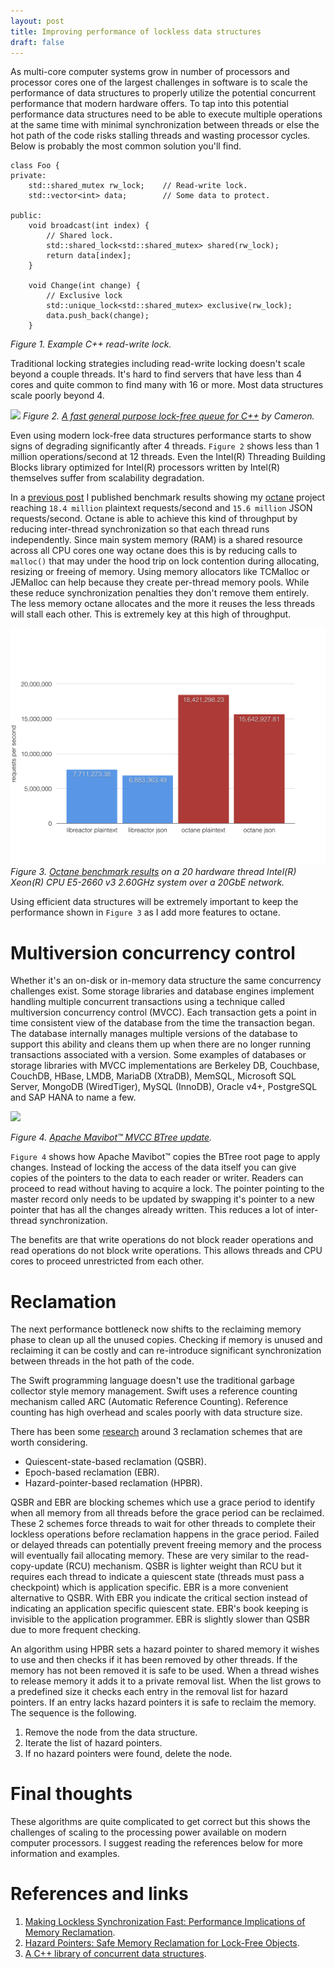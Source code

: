 ```yaml
---
layout: post
title: Improving performance of lockless data structures
draft: false
---
```


As multi-core computer systems grow in number of processors and processor cores one of the largest challenges in software is to scale the performance of data structures to properly utilize the potential concurrent performance that modern hardware offers. To tap into this potential performance data structures need to be able to execute multiple operations at the same time with minimal synchronization between threads or else the hot path of the code risks stalling threads and wasting processor cycles. Below is probably the most common solution you'll find.

```
class Foo {
private:
    std::shared_mutex rw_lock;    // Read-write lock.
    std::vector<int> data;        // Some data to protect.

public:
    void broadcast(int index) {
        // Shared lock.
        std::shared_lock<std::shared_mutex> shared(rw_lock);
        return data[index];
    }

    void Change(int change) {
        // Exclusive lock
        std::unique_lock<std::shared_mutex> exclusive(rw_lock);
        data.push_back(change);
    }

```
_Figure 1. Example C++ read-write lock._

Traditional locking strategies including read-write locking doesn't scale beyond a couple threads. It's hard to find servers that have less than 4 cores and quite common to find many with 16 or more. Most data structures scale poorly beyond 4.

<a target="_blank" href="http://moodycamel.com/blog/2014/heavy32.png"><img src="http://moodycamel.com/blog/2014/heavy32.png"/></a>
_Figure 2. <a target="_blank" href="http://moodycamel.com/blog/2014/a-fast-general-purpose-lock-free-queue-for-c++">A fast general purpose lock-free queue for C++</a> by Cameron._

Even using modern lock-free data structures performance starts to show signs of degrading significantly after 4 threads. `Figure 2` shows less than 1 million operations/second at 12 threads. Even the Intel(R) Threading Building Blocks library optimized for Intel(R) processors written by Intel(R) themselves suffer from scalability degradation.

In a [previous post](http://simongui.github.io/2016/12/30/octane-json-benchmarks.html) I published benchmark results showing my [octane](https://github.com/simongui/octane) project reaching `18.4 million` plaintext requests/second and `15.6 million` JSON requests/second. Octane is able to achieve this kind of throughput by reducing inter-thread synchronization so that each thread runs independently. Since main system memory (RAM) is a shared resource across all CPU cores one way octane does this is by reducing calls to `malloc()` that may under the hood trip on lock contention during allocating, resizing or freeing of memory. Using memory allocators like TCMalloc or JEMalloc can help because they create per-thread memory pools. While these reduce synchronization penalties they don't remove them entirely. The less memory octane allocates and the more it reuses the less threads will stall each other. This is extremely key at this high of throughput.

<a target="_blank" href="/images/2016-12-30-throughput.png"><img src="/images/2016-12-30-throughput.png"/></a>
_Figure 3. [Octane benchmark results](/2016/12/30/octane-json-benchmarks.html) on a 20 hardware thread Intel(R) Xeon(R) CPU E5-2660 v3 2.60GHz system over a 20GbE network._

Using efficient data structures will be extremely important to keep the performance shown in `Figure 3` as I add more features to octane.

# Multiversion concurrency control
Whether it's an on-disk or in-memory data structure the same concurrency challenges exist. Some storage libraries and database engines implement handling multiple concurrent transactions using a technique called multiversion concurrency control (MVCC). Each transaction gets a point in time consistent view of the database from the time the transaction began. The database internally manages multiple versions of the database to support this ability and cleans them up when there are no longer running transactions associated with a version. Some examples of databases or storage libraries with MVCC implementations are Berkeley DB, Couchbase, CouchDB, HBase, LMDB, MariaDB (XtraDB), MemSQL, Microsoft SQL Server, MongoDB (WiredTiger), MySQL (InnoDB), Oracle v4+, PostgreSQL and SAP HANA to name a few.

<a target="_blank" href="http://directory.apache.org/mavibot/user-guide/images/r3tor4.gif"><img src="http://directory.apache.org/mavibot/user-guide/images/r3tor4.gif"/></a>

_Figure 4. <a target="_blank" href="http://directory.apache.org/mavibot/user-guide/2.1-mvcc-btree.html">Apache Mavibot™ MVCC BTree update</a>._

`Figure 4` shows how Apache Mavibot™ copies the BTree root page to apply changes. Instead of locking the access of the data itself you can give copies of the pointers to the data to each reader or writer. Readers can proceed to read without having to acquire a lock. The pointer pointing to the master record only needs to be updated by swapping it's pointer to a new pointer that has all the changes already written. This reduces a lot of inter-thread synchronization.

The benefits are that write operations do not block reader operations and read operations do not block write operations. This allows threads and CPU cores to proceed unrestricted from each other.

# Reclamation
The next performance bottleneck now shifts to the reclaiming memory phase to clean up all the unused copies. Checking if memory is unused and reclaiming it can be costly and can re-introduce significant synchronization between threads in the hot path of the code.

The Swift programming language doesn't use the traditional garbage collector style memory management. Swift uses a reference counting mechanism called ARC (Automatic Reference Counting). Reference counting has high overhead and scales poorly with data structure size.

There has been some [research](http://www.rdrop.com/users/paulmck/RCU/hart_ipdps06.pdf) around 3 reclamation schemes that are worth considering.
* Quiescent-state-based reclamation (QSBR).
* Epoch-based reclamation (EBR).
* Hazard-pointer-based reclamation (HPBR).

QSBR and EBR are blocking schemes which use a grace period to identify when all memory from all threads before the grace period can be reclaimed. These 2 schemes force threads to wait for other threads to complete their lockless operations before reclamation happens in the grace period. Failed or delayed threads can potentially prevent freeing memory and the process will eventually fail allocating memory. These are very similar to the read-copy-update (RCU) mechanism. QSBR is lighter weight than RCU but it requires each thread to indicate a quiescent state (threads must pass a checkpoint) which is application specific. EBR is a more convenient alternative to QSBR. With EBR you indicate the critical section instead of indicating an application specific quiescent state. EBR's book keeping is invisible to the application programmer. EBR is slightly slower than QSBR due to more frequent checking.

An algorithm using HPBR sets a hazard pointer to shared memory it wishes to use and then checks if it has been removed by other threads. If the memory has not been removed it is safe to be used. When a thread wishes to release memory it adds it to a private removal list. When the list grows to a predefined size it checks each entry in the removal list for hazard pointers. If an entry lacks hazard pointers it is safe to reclaim the memory. The sequence is the following.

1. Remove the node from the data structure.
2. Iterate the list of hazard pointers.
3. If no hazard pointers were found, delete the node.

# Final thoughts
These algorithms are quite complicated to get correct but this shows the challenges of scaling to the processing power
available on modern computer processors. I suggest reading the references below for more information and examples.

# References and links
1. <a target="_blank" href="http://www.rdrop.com/users/paulmck/RCU/hart_ipdps06.pdf">Making Lockless Synchronization Fast: Performance Implications of Memory Reclamation</a>.  
2. <a target="_blank" href="http://web.cecs.pdx.edu/~walpole/class/cs510/papers/11.pdf">Hazard Pointers: Safe Memory Reclamation for Lock-Free Objects</a>.  
3. <a target="_blank" href="https://github.com/khizmax/libcds">A C++ library of concurrent data structures</a>.  
